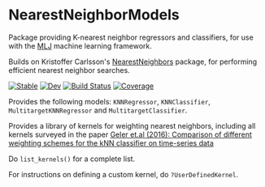 # NearestNeighborModels

Package providing K-nearest neighbor regressors and classifiers, for use with the [MLJ](https://alan-turing-institute.github.io/MLJ.jl/dev/) machine learning framework.

Builds on Kristoffer Carlsson's [NearestNeighbors](https://github.com/KristofferC/NearestNeighbors.jl) package, for performing efficient nearest neighbor searches.

[![Stable](https://img.shields.io/badge/docs-stable-blue.svg)](https://vollmersj.github.io/NearestNeighborModels.jl/stable)
[![Dev](https://img.shields.io/badge/docs-dev-blue.svg)](https://vollmersj.github.io/NearestNeighborModels.jl/dev)
[![Build Status](https://github.com/alan-turing-institute/NearestNeighborModels.jl/workflows/CI/badge.svg)](https://github.com/alan-turing-institute/NearestNeighborModels.jl/actions)
[![Coverage](https://codecov.io/gh/alan-turing-institute/NearestNeighborModels.jl/branch/master/graph/badge.svg)](https://codecov.io/gh/vollmersj/NearestNeighborModels.jl)


Provides the following models: `KNNRegressor`, `KNNClassifier`,
`MultitargetKNNRegressor` and `MultitargetClassifier`.

Provides a library of kernels for weighting nearest neighbors, including
all kernels surveyed in the paper [Geler et.al (2016):
Comparison of different weighting schemes for the kNN classifier on
time-series
data](https://perun.pmf.uns.ac.rs/radovanovic/publications/2016-kais-knn-weighting.pdf)

Do `list_kernels()` for a complete list. 

For instructions on defining a custom kernel, do `?UserDefinedKernel`.
